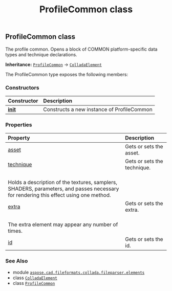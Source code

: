 ﻿---
title: ProfileCommon class
second_title: Aspose.CAD for Python via .NET API References
description: 
type: docs
weight: 870
url: /python-net/aspose.cad.fileformats.collada.fileparser.elements/profilecommon/
is_root: false
---

## ProfileCommon class

The profile common.
Opens a block of COMMON platform-specific data types and technique declarations.



**Inheritance:** [`ProfileCommon`](/cad/python-net/aspose.cad.fileformats.collada.fileparser.elements/profilecommon) → 
[`ColladaElement`](/cad/python-net/aspose.cad.fileformats.collada.fileparser.elements/colladaelement)



The ProfileCommon type exposes the following members:

### Constructors
| Constructor | Description |
| :- | :- |
| [__init__](/cad/python-net/aspose.cad.fileformats.collada.fileparser.elements/profilecommon/__init__/#) | Constructs a new instance of ProfileCommon |


### Properties
| Property | Description |
| :- | :- |
| [asset](/cad/python-net/aspose.cad.fileformats.collada.fileparser.elements/profilecommon/asset) | Gets or sets the asset. |
| [technique](/cad/python-net/aspose.cad.fileformats.collada.fileparser.elements/profilecommon/technique) | Gets or sets the technique.<br/>Holds a description of the textures, samplers, SHADERS, parameters, and passes necessary for rendering this effect using one method. |
| [extra](/cad/python-net/aspose.cad.fileformats.collada.fileparser.elements/profilecommon/extra) | Gets or sets the extra.<br/>The extra element may appear any number of times. |
| [id](/cad/python-net/aspose.cad.fileformats.collada.fileparser.elements/profilecommon/id) | Gets or sets the id. |



### See Also
* module [`aspose.cad.fileformats.collada.fileparser.elements`](..)
* class [`ColladaElement`](/cad/python-net/aspose.cad.fileformats.collada.fileparser.elements/colladaelement)
* class [`ProfileCommon`](/cad/python-net/aspose.cad.fileformats.collada.fileparser.elements/profilecommon)
